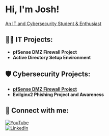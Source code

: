 # Hi, I'm Josh!  
[An IT and Cybersecurity Student & Enthusiast](https://www.linkedin.com/in/joshua-petrone/)

## 👨‍💻 IT Projects:
- **pfSense DMZ Firewall Project**
- **Active Directory Setup Environment**

## 🛡️ Cybersecurity Projects:
- [**pfSense DMZ Firewall Project**](https://github.com/joshuapetrone/pfSense-DMZ-Firewall-Project)
- **Evilginx2 Phishing Project and Awareness**

## 🤳 Connect with me:
[![YouTube](https://cdn.jsdelivr.net/npm/simple-icons@v3/icons/youtube.svg)](https://www.youtube.com)  
[![LinkedIn](https://cdn.jsdelivr.net/npm/simple-icons@v3/icons/linkedin.svg)](https://www.linkedin.com/in/joshua-petrone/)

